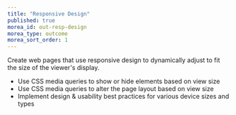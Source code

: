 ```yaml
---
title: "Responsive Design"
published: true
morea_id: out-resp-design
morea_type: outcome
morea_sort_order: 1
---
```


Create web pages that use responsive design to dynamically adjust to fit the size of the viewer's display.

- Use CSS media queries to show or hide elements based on view size
- Use CSS media queries to alter the page layout based on view size
- Implement design & usability best practices for various device sizes and types
